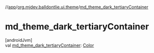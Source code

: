 //[app](../../index.md)/[org.mjdev.balldontlie.ui.theme](index.md)/[md_theme_dark_tertiaryContainer](md_theme_dark_tertiary-container.md)

# md_theme_dark_tertiaryContainer

[androidJvm]\
val [md_theme_dark_tertiaryContainer](md_theme_dark_tertiary-container.md): [Color](https://developer.android.com/reference/kotlin/androidx/compose/ui/graphics/Color.html)
